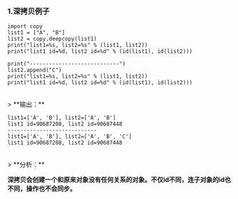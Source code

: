
### 1.深拷贝例子

    import copy
    list1 = ["A", "B"]
    list2 = copy.deepcopy(list1)
    print("list1=%s, list2=%s" % (list1, list2))
    print("list1 id=%d, list2 id=%d" % (id(list1), id(list2)))
    
    print("----------------------------")
    list2.append("C")
    print("list1=%s, list2=%s" % (list1, list2))
    print("list1 id=%d, list2 id=%d" % (id(list1), id(list2)))

<br>
> **输出：**


    list1=['A', 'B'], list2=['A', 'B']
    list1 id=90687208, list2 id=90687448
    ----------------------------
    list1=['A', 'B'], list2=['A', 'B', 'C']
    list1 id=90687208, list2 id=90687448


<br>
> **分析：**

**深拷贝会创建一个和原来对象没有任何关系的对象。不仅id不同，连子对象的id也不同，操作也不会同步。**

